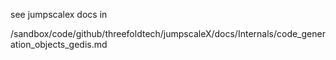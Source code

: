 see jumpscalex docs in 

/sandbox/code/github/threefoldtech/jumpscaleX/docs/Internals/code_generation_objects_gedis.md

